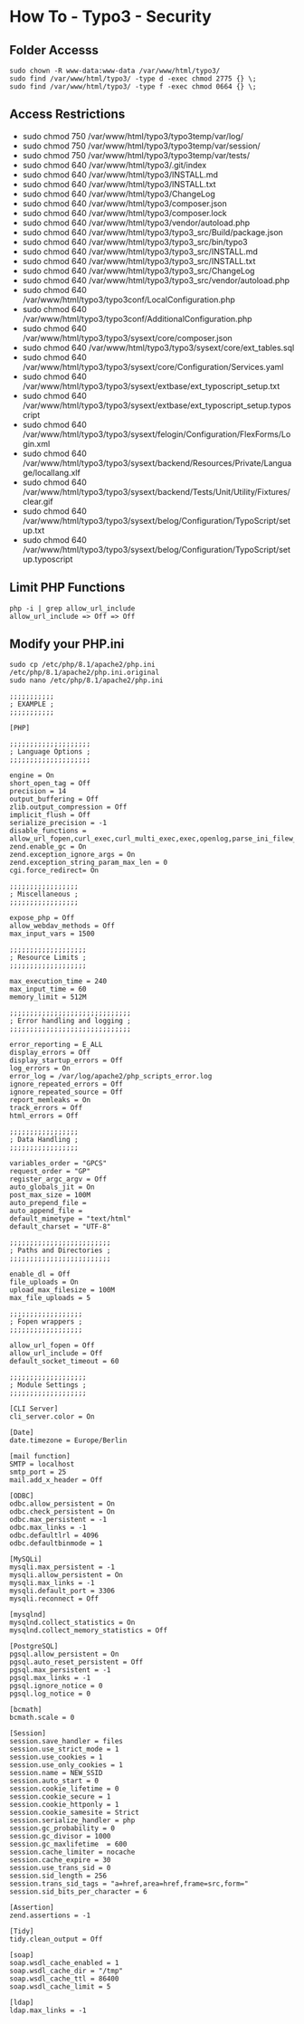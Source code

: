 # How To - Typo3 - Security

## Folder Accesss

```
sudo chown -R www-data:www-data /var/www/html/typo3/
sudo find /var/www/html/typo3/ -type d -exec chmod 2775 {} \;
sudo find /var/www/html/typo3/ -type f -exec chmod 0664 {} \;
```

## Access Restrictions

- sudo chmod 750 /var/www/html/typo3/typo3temp/var/log/
- sudo chmod 750 /var/www/html/typo3/typo3temp/var/session/
- sudo chmod 750 /var/www/html/typo3/typo3temp/var/tests/
- sudo chmod 640 /var/www/html/typo3/.git/index
- sudo chmod 640 /var/www/html/typo3/INSTALL.md
- sudo chmod 640 /var/www/html/typo3/INSTALL.txt
- sudo chmod 640 /var/www/html/typo3/ChangeLog
- sudo chmod 640 /var/www/html/typo3/composer.json
- sudo chmod 640 /var/www/html/typo3/composer.lock
- sudo chmod 640 /var/www/html/typo3/vendor/autoload.php
- sudo chmod 640 /var/www/html/typo3/typo3_src/Build/package.json
- sudo chmod 640 /var/www/html/typo3/typo3_src/bin/typo3
- sudo chmod 640 /var/www/html/typo3/typo3_src/INSTALL.md
- sudo chmod 640 /var/www/html/typo3/typo3_src/INSTALL.txt
- sudo chmod 640 /var/www/html/typo3/typo3_src/ChangeLog
- sudo chmod 640 /var/www/html/typo3/typo3_src/vendor/autoload.php
- sudo chmod 640 /var/www/html/typo3/typo3conf/LocalConfiguration.php
- sudo chmod 640 /var/www/html/typo3/typo3conf/AdditionalConfiguration.php
- sudo chmod 640 /var/www/html/typo3/typo3/sysext/core/composer.json
- sudo chmod 640 /var/www/html/typo3/typo3/sysext/core/ext_tables.sql
- sudo chmod 640 /var/www/html/typo3/typo3/sysext/core/Configuration/Services.yaml
- sudo chmod 640 /var/www/html/typo3/typo3/sysext/extbase/ext_typoscript_setup.txt
- sudo chmod 640 /var/www/html/typo3/typo3/sysext/extbase/ext_typoscript_setup.typoscript
- sudo chmod 640 /var/www/html/typo3/typo3/sysext/felogin/Configuration/FlexForms/Login.xml
- sudo chmod 640 /var/www/html/typo3/typo3/sysext/backend/Resources/Private/Language/locallang.xlf
- sudo chmod 640 /var/www/html/typo3/typo3/sysext/backend/Tests/Unit/Utility/Fixtures/clear.gif
- sudo chmod 640 /var/www/html/typo3/typo3/sysext/belog/Configuration/TypoScript/setup.txt
- sudo chmod 640 /var/www/html/typo3/typo3/sysext/belog/Configuration/TypoScript/setup.typoscript

## Limit PHP Functions

```
php -i | grep allow_url_include
allow_url_include => Off => Off
```

## Modify your PHP.ini

```
sudo cp /etc/php/8.1/apache2/php.ini /etc/php/8.1/apache2/php.ini.original
sudo nano /etc/php/8.1/apache2/php.ini
```

```
;;;;;;;;;;;
; EXAMPLE ;
;;;;;;;;;;;

[PHP]

;;;;;;;;;;;;;;;;;;;;
; Language Options ;
;;;;;;;;;;;;;;;;;;;;

engine = On
short_open_tag = Off
precision = 14
output_buffering = Off
zlib.output_compression = Off
implicit_flush = Off
serialize_precision = -1
disable_functions = allow_url_fopen,curl_exec,curl_multi_exec,exec,openlog,parse_ini_filew_source,passthru,phpinfo,popen,proc_open,shell_exec,show_source,syslog,system,highlight_file,fopen_with_path,dbmopen,dbase_open,putenv,chdir,filepro,filepro_rowcount,filepro_retrieve,posix_mkfifo
zend.enable_gc = On
zend.exception_ignore_args = On
zend.exception_string_param_max_len = 0
cgi.force_redirect= On

;;;;;;;;;;;;;;;;;
; Miscellaneous ;
;;;;;;;;;;;;;;;;;

expose_php = Off
allow_webdav_methods = Off
max_input_vars = 1500

;;;;;;;;;;;;;;;;;;;
; Resource Limits ;
;;;;;;;;;;;;;;;;;;;

max_execution_time = 240
max_input_time = 60
memory_limit = 512M

;;;;;;;;;;;;;;;;;;;;;;;;;;;;;;
; Error handling and logging ;
;;;;;;;;;;;;;;;;;;;;;;;;;;;;;;

error_reporting = E_ALL
display_errors = Off
display_startup_errors = Off
log_errors = On
error_log = /var/log/apache2/php_scripts_error.log
ignore_repeated_errors = Off
ignore_repeated_source = Off
report_memleaks = On
track_errors = Off
html_errors = Off

;;;;;;;;;;;;;;;;;
; Data Handling ;
;;;;;;;;;;;;;;;;;

variables_order = "GPCS"
request_order = "GP"
register_argc_argv = Off
auto_globals_jit = On
post_max_size = 100M
auto_prepend_file =
auto_append_file =
default_mimetype = "text/html"
default_charset = "UTF-8"

;;;;;;;;;;;;;;;;;;;;;;;;;
; Paths and Directories ;
;;;;;;;;;;;;;;;;;;;;;;;;;

enable_dl = Off
file_uploads = On
upload_max_filesize = 100M
max_file_uploads = 5

;;;;;;;;;;;;;;;;;;
; Fopen wrappers ;
;;;;;;;;;;;;;;;;;;

allow_url_fopen = Off
allow_url_include = Off
default_socket_timeout = 60

;;;;;;;;;;;;;;;;;;;
; Module Settings ;
;;;;;;;;;;;;;;;;;;;

[CLI Server]
cli_server.color = On

[Date]
date.timezone = Europe/Berlin

[mail function]
SMTP = localhost
smtp_port = 25
mail.add_x_header = Off

[ODBC]
odbc.allow_persistent = On
odbc.check_persistent = On
odbc.max_persistent = -1
odbc.max_links = -1
odbc.defaultlrl = 4096
odbc.defaultbinmode = 1

[MySQLi]
mysqli.max_persistent = -1
mysqli.allow_persistent = On
mysqli.max_links = -1
mysqli.default_port = 3306
mysqli.reconnect = Off

[mysqlnd]
mysqlnd.collect_statistics = On
mysqlnd.collect_memory_statistics = Off

[PostgreSQL]
pgsql.allow_persistent = On
pgsql.auto_reset_persistent = Off
pgsql.max_persistent = -1
pgsql.max_links = -1
pgsql.ignore_notice = 0
pgsql.log_notice = 0

[bcmath]
bcmath.scale = 0

[Session]
session.save_handler = files
session.use_strict_mode = 1
session.use_cookies = 1
session.use_only_cookies = 1
session.name = NEW_SSID
session.auto_start = 0
session.cookie_lifetime = 0
session.cookie_secure = 1
session.cookie_httponly = 1
session.cookie_samesite = Strict
session.serialize_handler = php
session.gc_probability = 0
session.gc_divisor = 1000
session.gc_maxlifetime  = 600
session.cache_limiter = nocache
session.cache_expire = 30
session.use_trans_sid = 0
session.sid_length = 256
session.trans_sid_tags = "a=href,area=href,frame=src,form="
session.sid_bits_per_character = 6

[Assertion]
zend.assertions = -1

[Tidy]
tidy.clean_output = Off

[soap]
soap.wsdl_cache_enabled = 1
soap.wsdl_cache_dir = "/tmp"
soap.wsdl_cache_ttl = 86400
soap.wsdl_cache_limit = 5

[ldap]
ldap.max_links = -1
```